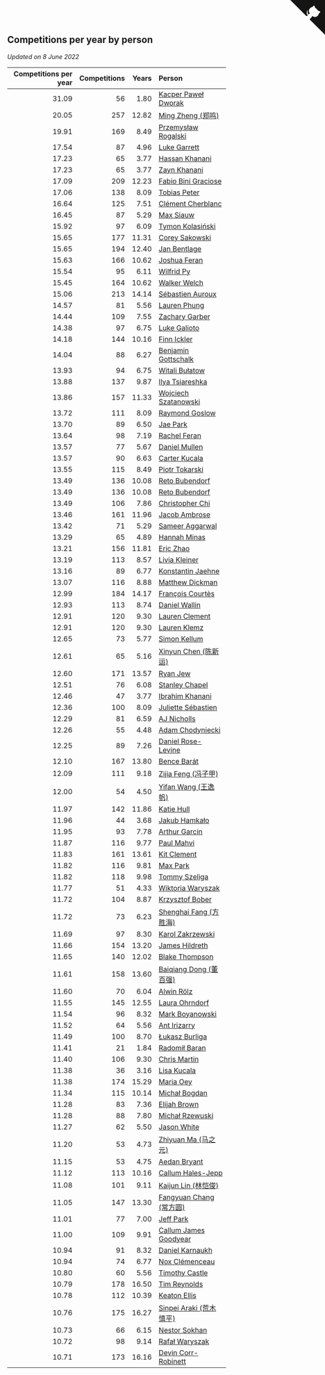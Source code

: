 ## Competitions per year by person

*Updated on  8 June 2022*

| Competitions per year | Competitions | Years | Person |
| ---: | ---: | ---: | :--- |
| 31.09 | 56 | 1.80 | [Kacper Paweł Dworak](https://www.worldcubeassociation.org/persons/2020DWOR01) |
| 20.05 | 257 | 12.82 | [Ming Zheng (郑鸣)](https://www.worldcubeassociation.org/persons/2009ZHEN11) |
| 19.91 | 169 | 8.49 | [Przemysław Rogalski](https://www.worldcubeassociation.org/persons/2013ROGA02) |
| 17.54 | 87 | 4.96 | [Luke Garrett](https://www.worldcubeassociation.org/persons/2017GARR05) |
| 17.23 | 65 | 3.77 | [Hassan Khanani](https://www.worldcubeassociation.org/persons/2018KHAN26) |
| 17.23 | 65 | 3.77 | [Zayn Khanani](https://www.worldcubeassociation.org/persons/2018KHAN28) |
| 17.09 | 209 | 12.23 | [Fabio Bini Graciose](https://www.worldcubeassociation.org/persons/2010GRAC02) |
| 17.06 | 138 | 8.09 | [Tobias Peter](https://www.worldcubeassociation.org/persons/2014PETE03) |
| 16.64 | 125 | 7.51 | [Clément Cherblanc](https://www.worldcubeassociation.org/persons/2014CHER05) |
| 16.45 | 87 | 5.29 | [Max Siauw](https://www.worldcubeassociation.org/persons/2017SIAU02) |
| 15.92 | 97 | 6.09 | [Tymon Kolasiński](https://www.worldcubeassociation.org/persons/2016KOLA02) |
| 15.65 | 177 | 11.31 | [Corey Sakowski](https://www.worldcubeassociation.org/persons/2011SAKO01) |
| 15.65 | 194 | 12.40 | [Jan Bentlage](https://www.worldcubeassociation.org/persons/2010BENT01) |
| 15.63 | 166 | 10.62 | [Joshua Feran](https://www.worldcubeassociation.org/persons/2011FERA01) |
| 15.54 | 95 | 6.11 | [Wilfrid Py](https://www.worldcubeassociation.org/persons/2016PYWI01) |
| 15.45 | 164 | 10.62 | [Walker Welch](https://www.worldcubeassociation.org/persons/2011WELC01) |
| 15.06 | 213 | 14.14 | [Sébastien Auroux](https://www.worldcubeassociation.org/persons/2008AURO01) |
| 14.57 | 81 | 5.56 | [Lauren Phung](https://www.worldcubeassociation.org/persons/2016PHUN02) |
| 14.44 | 109 | 7.55 | [Zachary Garber](https://www.worldcubeassociation.org/persons/2014GARB01) |
| 14.38 | 97 | 6.75 | [Luke Galioto](https://www.worldcubeassociation.org/persons/2015GALI02) |
| 14.18 | 144 | 10.16 | [Finn Ickler](https://www.worldcubeassociation.org/persons/2012ICKL01) |
| 14.04 | 88 | 6.27 | [Benjamin Gottschalk](https://www.worldcubeassociation.org/persons/2016GOTT01) |
| 13.93 | 94 | 6.75 | [Witali Bułatow](https://www.worldcubeassociation.org/persons/2015BUAT01) |
| 13.88 | 137 | 9.87 | [Ilya Tsiareshka](https://www.worldcubeassociation.org/persons/2012TERE01) |
| 13.86 | 157 | 11.33 | [Wojciech Szatanowski](https://www.worldcubeassociation.org/persons/2011SZAT01) |
| 13.72 | 111 | 8.09 | [Raymond Goslow](https://www.worldcubeassociation.org/persons/2014GOSL01) |
| 13.70 | 89 | 6.50 | [Jae Park](https://www.worldcubeassociation.org/persons/2015PARK24) |
| 13.64 | 98 | 7.19 | [Rachel Feran](https://www.worldcubeassociation.org/persons/2015FERA01) |
| 13.57 | 77 | 5.67 | [Daniel Mullen](https://www.worldcubeassociation.org/persons/2016MULL04) |
| 13.57 | 90 | 6.63 | [Carter Kucala](https://www.worldcubeassociation.org/persons/2015KUCA01) |
| 13.55 | 115 | 8.49 | [Piotr Tokarski](https://www.worldcubeassociation.org/persons/2013TOKA01) |
| 13.49 | 136 | 10.08 | [Reto Bubendorf](https://www.worldcubeassociation.org/persons/2012BUBE01) |
| 13.49 | 136 | 10.08 | [Reto Bubendorf](https://www.worldcubeassociation.org/persons/2012BUBE01) |
| 13.49 | 106 | 7.86 | [Christopher Chi](https://www.worldcubeassociation.org/persons/2014CHIC01) |
| 13.46 | 161 | 11.96 | [Jacob Ambrose](https://www.worldcubeassociation.org/persons/2010AMBR01) |
| 13.42 | 71 | 5.29 | [Sameer Aggarwal](https://www.worldcubeassociation.org/persons/2017AGGA01) |
| 13.29 | 65 | 4.89 | [Hannah Minas](https://www.worldcubeassociation.org/persons/2017MINA04) |
| 13.21 | 156 | 11.81 | [Eric Zhao](https://www.worldcubeassociation.org/persons/2010ZHAO19) |
| 13.19 | 113 | 8.57 | [Livia Kleiner](https://www.worldcubeassociation.org/persons/2013KLEI03) |
| 13.16 | 89 | 6.77 | [Konstantin Jaehne](https://www.worldcubeassociation.org/persons/2015JAEH01) |
| 13.07 | 116 | 8.88 | [Matthew Dickman](https://www.worldcubeassociation.org/persons/2013DICK01) |
| 12.99 | 184 | 14.17 | [François Courtès](https://www.worldcubeassociation.org/persons/2008COUR01) |
| 12.93 | 113 | 8.74 | [Daniel Wallin](https://www.worldcubeassociation.org/persons/2013WALL03) |
| 12.91 | 120 | 9.30 | [Lauren Clement](https://www.worldcubeassociation.org/persons/2013KLEM01) |
| 12.91 | 120 | 9.30 | [Lauren Klemz](https://www.worldcubeassociation.org/persons/2013KLEM01) |
| 12.65 | 73 | 5.77 | [Simon Kellum](https://www.worldcubeassociation.org/persons/2016KELL12) |
| 12.61 | 65 | 5.16 | [Xinyun Chen (陈新运)](https://www.worldcubeassociation.org/persons/2017CHEN36) |
| 12.60 | 171 | 13.57 | [Ryan Jew](https://www.worldcubeassociation.org/persons/2008JEWR01) |
| 12.51 | 76 | 6.08 | [Stanley Chapel](https://www.worldcubeassociation.org/persons/2016CHAP04) |
| 12.46 | 47 | 3.77 | [Ibrahim Khanani](https://www.worldcubeassociation.org/persons/2018KHAN27) |
| 12.36 | 100 | 8.09 | [Juliette Sébastien](https://www.worldcubeassociation.org/persons/2014SEBA01) |
| 12.29 | 81 | 6.59 | [AJ Nicholls](https://www.worldcubeassociation.org/persons/2015NICH04) |
| 12.26 | 55 | 4.48 | [Adam Chodyniecki](https://www.worldcubeassociation.org/persons/2017CHOD02) |
| 12.25 | 89 | 7.26 | [Daniel Rose-Levine](https://www.worldcubeassociation.org/persons/2015ROSE01) |
| 12.10 | 167 | 13.80 | [Bence Barát](https://www.worldcubeassociation.org/persons/2008BARA01) |
| 12.09 | 111 | 9.18 | [Zijia Feng (冯子甲)](https://www.worldcubeassociation.org/persons/2013FENG02) |
| 12.00 | 54 | 4.50 | [Yifan Wang (王逸帆)](https://www.worldcubeassociation.org/persons/2017WANY29) |
| 11.97 | 142 | 11.86 | [Katie Hull](https://www.worldcubeassociation.org/persons/2010HULL01) |
| 11.96 | 44 | 3.68 | [Jakub Hamkało](https://www.worldcubeassociation.org/persons/2018HAMK01) |
| 11.95 | 93 | 7.78 | [Arthur Garcin](https://www.worldcubeassociation.org/persons/2014GARC27) |
| 11.87 | 116 | 9.77 | [Paul Mahvi](https://www.worldcubeassociation.org/persons/2012MAHV01) |
| 11.83 | 161 | 13.61 | [Kit Clement](https://www.worldcubeassociation.org/persons/2008CLEM01) |
| 11.82 | 116 | 9.81 | [Max Park](https://www.worldcubeassociation.org/persons/2012PARK03) |
| 11.82 | 118 | 9.98 | [Tommy Szeliga](https://www.worldcubeassociation.org/persons/2012SZEL01) |
| 11.77 | 51 | 4.33 | [Wiktoria Waryszak](https://www.worldcubeassociation.org/persons/2018WARY01) |
| 11.72 | 104 | 8.87 | [Krzysztof Bober](https://www.worldcubeassociation.org/persons/2013BOBE01) |
| 11.72 | 73 | 6.23 | [Shenghai Fang (方胜海)](https://www.worldcubeassociation.org/persons/2016FANG01) |
| 11.69 | 97 | 8.30 | [Karol Zakrzewski](https://www.worldcubeassociation.org/persons/2014ZAKR01) |
| 11.66 | 154 | 13.20 | [James Hildreth](https://www.worldcubeassociation.org/persons/2009HILD01) |
| 11.65 | 140 | 12.02 | [Blake Thompson](https://www.worldcubeassociation.org/persons/2010THOM03) |
| 11.61 | 158 | 13.60 | [Baiqiang Dong (董百强)](https://www.worldcubeassociation.org/persons/2008DONG06) |
| 11.60 | 70 | 6.04 | [Alwin Rölz](https://www.worldcubeassociation.org/persons/2016ROLZ01) |
| 11.55 | 145 | 12.55 | [Laura Ohrndorf](https://www.worldcubeassociation.org/persons/2009OHRN01) |
| 11.54 | 96 | 8.32 | [Mark Boyanowski](https://www.worldcubeassociation.org/persons/2014BOYA01) |
| 11.52 | 64 | 5.56 | [Ant Irizarry](https://www.worldcubeassociation.org/persons/2016IRIZ02) |
| 11.49 | 100 | 8.70 | [Łukasz Burliga](https://www.worldcubeassociation.org/persons/2013BURL01) |
| 11.41 | 21 | 1.84 | [Radomił Baran](https://www.worldcubeassociation.org/persons/2020BARA02) |
| 11.40 | 106 | 9.30 | [Chris Martin](https://www.worldcubeassociation.org/persons/2013MART03) |
| 11.38 | 36 | 3.16 | [Lisa Kucala](https://www.worldcubeassociation.org/persons/2019KUCA01) |
| 11.38 | 174 | 15.29 | [Maria Oey](https://www.worldcubeassociation.org/persons/2007OEYM01) |
| 11.34 | 115 | 10.14 | [Michał Bogdan](https://www.worldcubeassociation.org/persons/2012BOGD01) |
| 11.28 | 83 | 7.36 | [Elijah Brown](https://www.worldcubeassociation.org/persons/2015BROW03) |
| 11.28 | 88 | 7.80 | [Michał Rzewuski](https://www.worldcubeassociation.org/persons/2014RZEW01) |
| 11.27 | 62 | 5.50 | [Jason White](https://www.worldcubeassociation.org/persons/2016WHIT16) |
| 11.20 | 53 | 4.73 | [Zhiyuan Ma (马之元)](https://www.worldcubeassociation.org/persons/2017MAZH04) |
| 11.15 | 53 | 4.75 | [Aedan Bryant](https://www.worldcubeassociation.org/persons/2017BRYA06) |
| 11.12 | 113 | 10.16 | [Callum Hales-Jepp](https://www.worldcubeassociation.org/persons/2012HALE01) |
| 11.08 | 101 | 9.11 | [Kaijun Lin (林恺俊)](https://www.worldcubeassociation.org/persons/2013LINK01) |
| 11.05 | 147 | 13.30 | [Fangyuan Chang (常方圆)](https://www.worldcubeassociation.org/persons/2009CHAN04) |
| 11.01 | 77 | 7.00 | [Jeff Park](https://www.worldcubeassociation.org/persons/2015PARK08) |
| 11.00 | 109 | 9.91 | [Callum James Goodyear](https://www.worldcubeassociation.org/persons/2012GOOD02) |
| 10.94 | 91 | 8.32 | [Daniel Karnaukh](https://www.worldcubeassociation.org/persons/2014KARN02) |
| 10.94 | 74 | 6.77 | [Nox Clémenceau](https://www.worldcubeassociation.org/persons/2015CLEM03) |
| 10.80 | 60 | 5.56 | [Timothy Castle](https://www.worldcubeassociation.org/persons/2016CAST48) |
| 10.79 | 178 | 16.50 | [Tim Reynolds](https://www.worldcubeassociation.org/persons/2005REYN01) |
| 10.78 | 112 | 10.39 | [Keaton Ellis](https://www.worldcubeassociation.org/persons/2012ELLI01) |
| 10.76 | 175 | 16.27 | [Sinpei Araki (荒木慎平)](https://www.worldcubeassociation.org/persons/2006ARAK01) |
| 10.73 | 66 | 6.15 | [Nestor Sokhan](https://www.worldcubeassociation.org/persons/2016SOKH01) |
| 10.72 | 98 | 9.14 | [Rafał Waryszak](https://www.worldcubeassociation.org/persons/2013WARY01) |
| 10.71 | 173 | 16.16 | [Devin Corr-Robinett](https://www.worldcubeassociation.org/persons/2006CORR01) |


<a href="https://github.com/jonatanklosko/wca_statistics" class="github-corner" aria-label="View source on Github"><svg width="80" height="80" viewBox="0 0 250 250" style="fill:#151513; color:#fff; position: absolute; top: 0; border: 0; right: 0;" aria-hidden="true"><path d="M0,0 L115,115 L130,115 L142,142 L250,250 L250,0 Z"></path><path d="M128.3,109.0 C113.8,99.7 119.0,89.6 119.0,89.6 C122.0,82.7 120.5,78.6 120.5,78.6 C119.2,72.0 123.4,76.3 123.4,76.3 C127.3,80.9 125.5,87.3 125.5,87.3 C122.9,97.6 130.6,101.9 134.4,103.2" fill="currentColor" style="transform-origin: 130px 106px;" class="octo-arm"></path><path d="M115.0,115.0 C114.9,115.1 118.7,116.5 119.8,115.4 L133.7,101.6 C136.9,99.2 139.9,98.4 142.2,98.6 C133.8,88.0 127.5,74.4 143.8,58.0 C148.5,53.4 154.0,51.2 159.7,51.0 C160.3,49.4 163.2,43.6 171.4,40.1 C171.4,40.1 176.1,42.5 178.8,56.2 C183.1,58.6 187.2,61.8 190.9,65.4 C194.5,69.0 197.7,73.2 200.1,77.6 C213.8,80.2 216.3,84.9 216.3,84.9 C212.7,93.1 206.9,96.0 205.4,96.6 C205.1,102.4 203.0,107.8 198.3,112.5 C181.9,128.9 168.3,122.5 157.7,114.1 C157.9,116.9 156.7,120.9 152.7,124.9 L141.0,136.5 C139.8,137.7 141.6,141.9 141.8,141.8 Z" fill="currentColor" class="octo-body"></path></svg></a><style>.github-corner:hover .octo-arm{animation:octocat-wave 560ms ease-in-out}@keyframes octocat-wave{0%,100%{transform:rotate(0)}20%,60%{transform:rotate(-25deg)}40%,80%{transform:rotate(10deg)}}@media (max-width:500px){.github-corner:hover .octo-arm{animation:none}.github-corner .octo-arm{animation:octocat-wave 560ms ease-in-out}}</style>

